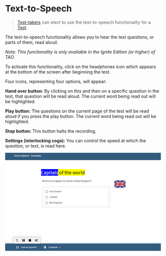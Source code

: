 <!--
created_at: 2018-10-02
authors:         
    - "Catherine Pease"
-->

# Text-to-Speech


>[Test-takers](../appendix/glossary.md#test-taker) can elect to use the text-to-speech functionality for a [Test](../appendix/glossary.md#test).

The text-to-speech functionality allows you to hear the test questions, or parts of them, read aloud.

*Note: This functionality is only available in the Ignite Edition (or higher) of TAO.*

To activate this functionality, click on the headphones icon which appears at the bottom of the screen after beginning the test.

Four icons, representing four options, will appear:

**Hand over button:** By clicking on this and then on a specific question in the test, that question will be read aloud. The current word being read out will be highlighted.

**Play button:** The questions on the current page of the test will be read aloud if you press the play button. The current word being read out will be highlighted.

**Stop button:** This button halts the recording.

**Settings (interlocking cogs):** You can control the speed at which the question, or text, is read here.


![Text-to-Speech](../resources/delivery/features/test-taker-tools/text-to-speech.png)